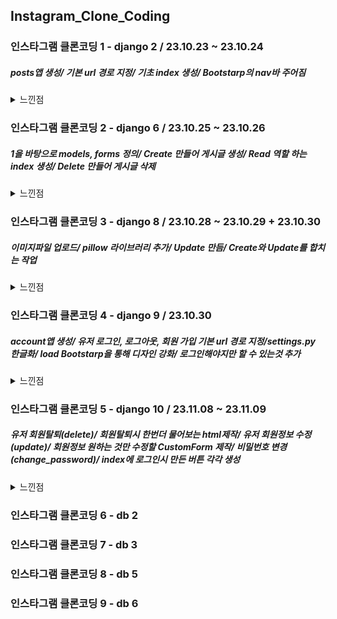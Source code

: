 ## Instagram_Clone_Coding
### 인스타그램 클론코딩 1 - django 2 / 23.10.23 ~ 23.10.24

##### posts앱 생성/ 기본 url 경로 지정/ 기초 index 생성/ Bootstarp의 nav바 주어짐
<details>
<summary>느낀점</summary>


<!-- summary 아래 한칸 공백 두어야함 -->
- 9월달의 나는 어렵게 한거 같지만 지금 와서 보니 쉬운 문제인거 같다.
- bootstarp만 더 이해하면 좋을거 같다.
</details>

### 인스타그램 클론코딩 2 - django 6 / 23.10.25 ~ 23.10.26
##### 1을 바탕으로 models, forms 정의/ Create 만들어 게시글 생성/ Read 역할 하는 index 생성/ Delete 만들어 게시글 삭제
<details>
<summary>느낀점</summary>


<!-- summary 아래 한칸 공백 두어야함 -->
- CRD 제작하면서 교안을 안보고 치기에는 아직 힘든 단계이다. 
- 복습하는 느낌이라 좋다. 
- bootstrap을 사용하는게 아직도 힘들다 디자인적 측면에선 감각이 없는듯 하다.
- 비슷하게만 만들면 되는거 아닐까...?

</details>

### 인스타그램 클론코딩 3 - django 8 / 23.10.28 ~ 23.10.29 + 23.10.30
##### 이미지파일 업로드/ pillow 라이브러리 추가/ Update 만듬/ Create와 Update를 합치는 작업

<details>
<summary>느낀점</summary>

<!-- summary 아래 한칸 공백 두어야함 -->
- 게시글 위에 사진 올리는게 어려워서 구글링 했다. (class="card-img-top")
- CRUD의 U를 만드는건 어렵긴 했지만 다른 실습과 형식은 비슷하기 때문에 나름 어렵지 않게 만들었다.
- 그런데 update와 create를 form으로 합쳐서 만들려고 하니 많은 오류가 있었다.
- 두번째 게시글부터 edit을 누르니 첫번째 게시글이 삭제되는 오류가 있었고 '</.form>'을 안닫아 줘서 생긴 문제였다.
- 아직 못고친 오류에는 edit을 누르면 기존의 사진은 그대로 있는데 게시글 내용은 안보인다. DB에는 있는거 보면 잘못 불러온거 같다.
- 여전히 bootstrap을 사용하는건 어렵다. edit 옆에 delete가 있어야 하는데 밑으로 갔다. 다른 실습에서는 form을 안쓰고 버튼을 써서 해결했는데 form을 쓰는 방법으로 해결할 수 있지 않을까 싶다.
- 2에서 넘어갔던 post.html 만들었고 include를 사용했다
- edit가 안되는 문제가 있었다. 원인은 form.html로 create와 update를 합치면서 경로를 create로 해줬기 때문에 수정할때마다 수정이 안되고 생성이 됬었다. 이를 해결하기 위해 url 지정 부분에 post가 존재하면 update로 연결 그렇지 않으면 create로 지정해서 문제를 해결했다. thanks to 예진
- post.html에서 form 태그 쓰면 원본이 나오지 않았다 메서드 문제였다.
다른 팀원들은 각각 버튼, a 태그 로 했는데 원본이 나왔고 form 태그사용한 팀원은 원본이 나오지 않았다 차이점은 메서드 밖에 없었다. 
- 실험해본 결과 form에서 method를 get으로 바꾸거나 method 자체를 지우면 원본이 나왔다. 메서드 방식도 생각 해봐야 될거 같다
  
</details>

### 인스타그램 클론코딩 4 - django 9  / 23.10.30
##### account앱 생성/ 유저 로그인, 로그아웃, 회원 가입 기본 url 경로 지정/settings.py 한글화/ load Bootstarp을 통해 디자인 강화/ 로그인해야지만 할 수 있는것 추가
<details>
<summary>느낀점</summary>

<!-- summary 아래 한칸 공백 두어야함 -->
- 거의 1달전에 배웠던 문법들이다
- 익숙한 코드가 거의 없고 사실상 처음 보는 느낌이 강했다.
- 특히 form.get_user()이런걸 언제 했는지 기억이 아예 없다.
- 그래도 유효성검사, html의 form 틀이 비슷한면이 있기 때문에 괜찮았다.
- 교안을 안보고 치려고 했지만 불가능
- 따라 치면서 아 이런 흐름이구나, 이 코딩이 이런 뜻이 구나 인지하고 넘어가야될것 같다
- admin.py에 등록하는게 명세가 좀 이상하다 그냥 내가 한게 맞다고 생각하자
  
</details>

### 인스타그램 클론코딩 5 - django 10 / 23.11.08 ~ 23.11.09

##### 유저 회원탈퇴(delete)/ 회원탈퇴시 한번더 물어보는 html제작/ 유저 회원정보 수정(update)/ 회원정보 원하는 것만 수정할 CustomForm 제작/ 비밀번호 변경(change_password)/ index에 로그인시 만든 버튼 각각 생성
<details>
<summary>느낀점</summary>

<!-- summary 아래 한칸 공백 두어야함 -->
- 4까지 해보니 예전에 배웠던 기억들이 돌아오는것 같다.
- 그럼에도 CustomForm을 포함한 import는 외울 필요가 없다고 해서 그냥 복사 붙여넣기 했다.
- 큰 틀은 이제 안보고 잘 짤수 있지만 세세한 디테일들은 그냥 불가능 하다. 
- instance 넣는건 생각이 아예 나지 않았다.
- 생각없이 url 복붙하다가 회원수정에 회원탈퇴로 걸어서 시간이 좀 걸렸다.

  
</details>

### 인스타그램 클론코딩 6 - db 2  
### 인스타그램 클론코딩 7 - db 3  
### 인스타그램 클론코딩 8 - db 5  
### 인스타그램 클론코딩 9 - db 6